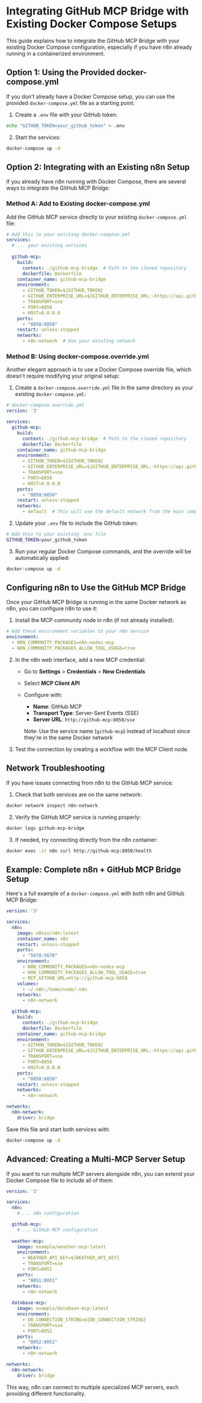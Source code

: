 # Integrating GitHub MCP Bridge with Existing Docker Compose Setups

This guide explains how to integrate the GitHub MCP Bridge with your existing Docker Compose configuration, especially if you have n8n already running in a containerized environment.

## Option 1: Using the Provided docker-compose.yml

If you don't already have a Docker Compose setup, you can use the provided `docker-compose.yml` file as a starting point:

1. Create a `.env` file with your GitHub token:

```bash
echo "GITHUB_TOKEN=your_github_token" > .env
```

2. Start the services:

```bash
docker-compose up -d
```

## Option 2: Integrating with an Existing n8n Setup

If you already have n8n running with Docker Compose, there are several ways to integrate the GitHub MCP Bridge:

### Method A: Add to Existing docker-compose.yml

Add the GitHub MCP service directly to your existing `docker-compose.yml` file:

```yaml
# Add this to your existing docker-compose.yml
services:
  # ... your existing services
  
  github-mcp:
    build:
      context: ./github-mcp-bridge  # Path to the cloned repository
      dockerfile: Dockerfile
    container_name: github-mcp-bridge
    environment:
      - GITHUB_TOKEN=${GITHUB_TOKEN}
      - GITHUB_ENTERPRISE_URL=${GITHUB_ENTERPRISE_URL:-https://api.github.com}
      - TRANSPORT=sse
      - PORT=8050
      - HOST=0.0.0.0
    ports:
      - "8050:8050"
    restart: unless-stopped
    networks:
      - n8n-network  # Use your existing network
```

### Method B: Using docker-compose.override.yml

Another elegant approach is to use a Docker Compose override file, which doesn't require modifying your original setup:

1. Create a `docker-compose.override.yml` file in the same directory as your existing `docker-compose.yml`:

```yaml
# docker-compose.override.yml
version: '3'

services:
  github-mcp:
    build:
      context: ./github-mcp-bridge  # Path to the cloned repository
      dockerfile: Dockerfile
    container_name: github-mcp-bridge
    environment:
      - GITHUB_TOKEN=${GITHUB_TOKEN}
      - GITHUB_ENTERPRISE_URL=${GITHUB_ENTERPRISE_URL:-https://api.github.com}
      - TRANSPORT=sse
      - PORT=8050
      - HOST=0.0.0.0
    ports:
      - "8050:8050"
    restart: unless-stopped
    networks:
      - default  # This will use the default network from the main compose file
```

2. Update your `.env` file to include the GitHub token:

```bash
# Add this to your existing .env file
GITHUB_TOKEN=your_github_token
```

3. Run your regular Docker Compose commands, and the override will be automatically applied:

```bash
docker-compose up -d
```

## Configuring n8n to Use the GitHub MCP Bridge

Once your GitHub MCP Bridge is running in the same Docker network as n8n, you can configure n8n to use it:

1. Install the MCP community node in n8n (if not already installed):

```yaml
# Add these environment variables to your n8n service
environment:
  - N8N_COMMUNITY_PACKAGES=n8n-nodes-mcp
  - N8N_COMMUNITY_PACKAGES_ALLOW_TOOL_USAGE=true
```

2. In the n8n web interface, add a new MCP credential:
   - Go to **Settings** > **Credentials** > **New Credentials**
   - Select **MCP Client API**
   - Configure with:
     - **Name**: GitHub MCP
     - **Transport Type**: Server-Sent Events (SSE)
     - **Server URL**: `http://github-mcp:8050/sse`
     
     Note: Use the service name (`github-mcp`) instead of localhost since they're in the same Docker network

3. Test the connection by creating a workflow with the MCP Client node.

## Network Troubleshooting

If you have issues connecting from n8n to the GitHub MCP service:

1. Check that both services are on the same network:

```bash
docker network inspect n8n-network
```

2. Verify the GitHub MCP service is running properly:

```bash
docker logs github-mcp-bridge
```

3. If needed, try connecting directly from the n8n container:

```bash
docker exec -it n8n curl http://github-mcp:8050/health
```

## Example: Complete n8n + GitHub MCP Bridge Setup

Here's a full example of a `docker-compose.yml` with both n8n and GitHub MCP Bridge:

```yaml
version: '3'

services:
  n8n:
    image: n8nio/n8n:latest
    container_name: n8n
    restart: unless-stopped
    ports:
      - "5678:5678"
    environment:
      - N8N_COMMUNITY_PACKAGES=n8n-nodes-mcp
      - N8N_COMMUNITY_PACKAGES_ALLOW_TOOL_USAGE=true
      - MCP_GITHUB_URL=http://github-mcp:8050
    volumes:
      - ~/.n8n:/home/node/.n8n
    networks:
      - n8n-network

  github-mcp:
    build:
      context: ./github-mcp-bridge
      dockerfile: Dockerfile
    container_name: github-mcp-bridge
    environment:
      - GITHUB_TOKEN=${GITHUB_TOKEN}
      - GITHUB_ENTERPRISE_URL=${GITHUB_ENTERPRISE_URL:-https://api.github.com}
      - TRANSPORT=sse
      - PORT=8050
      - HOST=0.0.0.0
    ports:
      - "8050:8050"
    restart: unless-stopped
    networks:
      - n8n-network

networks:
  n8n-network:
    driver: bridge
```

Save this file and start both services with:

```bash
docker-compose up -d
```

## Advanced: Creating a Multi-MCP Server Setup

If you want to run multiple MCP servers alongside n8n, you can extend your Docker Compose file to include all of them:

```yaml
version: '3'

services:
  n8n:
    # ... n8n configuration

  github-mcp:
    # ... GitHub MCP configuration
    
  weather-mcp:
    image: example/weather-mcp:latest
    environment:
      - WEATHER_API_KEY=${WEATHER_API_KEY}
      - TRANSPORT=sse
      - PORT=8051
    ports:
      - "8051:8051"
    networks:
      - n8n-network
      
  database-mcp:
    image: example/database-mcp:latest
    environment:
      - DB_CONNECTION_STRING=${DB_CONNECTION_STRING}
      - TRANSPORT=sse
      - PORT=8052
    ports:
      - "8052:8052"
    networks:
      - n8n-network

networks:
  n8n-network:
    driver: bridge
```

This way, n8n can connect to multiple specialized MCP servers, each providing different functionality.